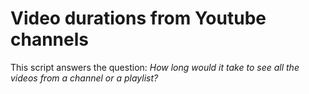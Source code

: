 # Video durations from Youtube channels

This script answers the question: *How long would it take to see all the videos from a channel or a playlist?*
